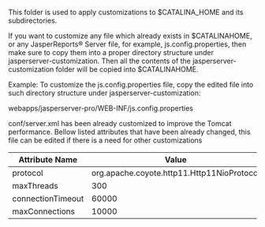 This folder is used to apply customizations to $CATALINA_HOME and its subdirectories.

If you want to customize any file which already exists in $CATALINAHOME, or any  JasperReports® Server file, for example, js.config.properties, then make sure to copy them into a proper directory structure under jasperserver-customization. Then all the contents of the jasperserver-customization folder will be copied into $CATALINAHOME.

Example: To customize the js.config.properties file, copy the edited file into such directory structure under jasperserver-customization:

webapps/jasperserver-pro/WEB-INF/js.config.properties

conf/server.xml has been already customized to improve the Tomcat performance. Bellow listed attributes that have been already changed, this file can be edited if there is a need for other customizations


| Attribute Name |  Value |
|----------------|-----------|
| protocol | org.apache.coyote.http11.Http11NioProtocol|
| maxThreads | 300 |
| connectionTimeout | 60000 |
| maxConnections | 10000 |
